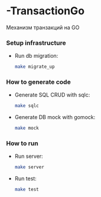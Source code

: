 # -TransactionGo
Механизм транзакций на GO

### Setup infrastructure

- Run db migration:

    ```bash
    make migrate_up
    ```

### How to generate code

- Generate SQL CRUD with sqlc:

    ```bash
    make sqlc
    ```

- Generate DB mock with gomock:

    ```bash
    make mock
    ```

### How to run

- Run server:

    ```bash
    make server
    ```

- Run test:

    ```bash
    make test
    ```
